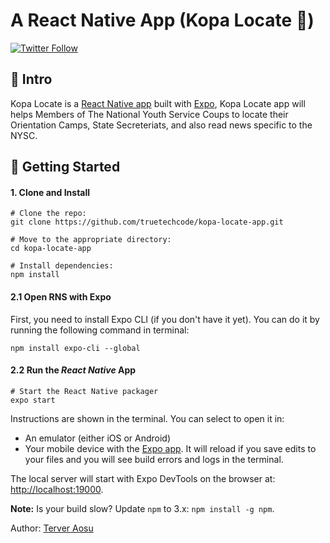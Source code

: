 # A React Native App (Kopa Locate 🚀)

[![Twitter Follow](https://img.shields.io/twitter/follow/truetech_code.svg?style=social)](https://twitter.com/truetech_code)

## 👋 Intro

Kopa Locate is a [React Native app](https://facebook.github.io/react-native/) built with [Expo](https://github.com/expo/expo), Kopa Locate app will helps Members of The National Youth Service Coups to locate their Orientation Camps, State Secreteriats, and also read news specific to the NYSC.

## 🚀 Getting Started

#### 1. Clone and Install

```
# Clone the repo:
git clone https://github.com/truetechcode/kopa-locate-app.git

# Move to the appropriate directory:
cd kopa-locate-app

# Install dependencies:
npm install
```

#### 2.1 Open RNS with Expo

First, you need to install Expo CLI (if you don't have it yet). You can do it by running the following command in terminal:

```
npm install expo-cli --global
```

#### 2.2 Run the _React Native_ App

```
# Start the React Native packager
expo start
```

Instructions are shown in the terminal. You can select to open it in:

- An emulator (either iOS or Android)
- Your mobile device with the [Expo app](https://expo.io/). It will reload if you save edits to your files and you will see build errors and logs in the terminal.

The local server will start with Expo DevTools on the browser at:
[http://localhost:19000](http://localhost:19000).

**Note:** Is your build slow? Update `npm` to 3.x: `npm install -g npm`.

Author: <a href="http://www.twitter.com/truetech_code">Terver Aosu</a>
